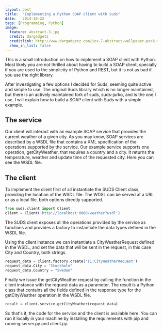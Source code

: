 ```yaml
---
layout: post
title:  "Implementing a Python SOAP client with Suds"
date:   2014-10-22
tags: [Programming, Python]
image:
  feature: abstract-3.jpg
  credit: dargadgetz
  creditlink: http://www.dargadgetz.com/ios-7-abstract-wallpaper-pack-for-iphone-5-and-ipod-touch-retina/
  show_in_list: false
---
```


This is a small introduction on how to implement a SOAP client with Python. Most likely you are not thrilled about having to build a SOAP client, specially if you are used to the simplicity of Python and REST, but it is not as bad if you use the right library.

After investigating a few options I decided for Suds, seeming quite active and simple to use. The original Suds library which is no longer maintained, but there is an actively maintained fork of suds, suds-jurko, and is the one I use. I will explain how to build a SOAP client with Suds with a simple example.

## The service

Our client will interact with an example SOAP service that provides the current weather of a given city. As you may know, SOAP services are described by a WSDL file that contains a XML specification of the operations supported by the service. Our example service supports one operation, getCityWeather, that requires a country and a city. It returns the temperature, weather and update time of the requested city. Here you can see the WSDL file.

## The client

To implement the client first of all instantiate the SUDS Client class, providing the location of the WSDL file. The WDSL can be served at a URL or as a local file, both options directly supported.

```python
from suds.client import Client
client = Client('http://localhost:8080/weather?wsdl')
```

The SUDS client exposes all the operations provided by the service as functions and provides a factory to instantiate the data types defined in the WSDL file.

Using the client instance we can instantiate a CityWeatherRequest defined in the WSDL, and set the data that will be sent in the request, in this case City and Country, both strings.

```python
request_data = client.factory.create('s1:CityWeatherRequest')
request_data.City = "Stockholm"
request_data.Country = "Sweden"
```

Finally we issue the getCityWeather request by calling the function in the client instance with the request data as a parameter. The result is a Python class that contains all the fields defined in the response type for the getCityWeather operation in the WSDL file.

```python
result = client.service.getCityWeather(request_data)
```
So that's it, the code for the service and the client is available here. You can run it locally in your machine by installing the requirements with pip and running server.py and client.py.
